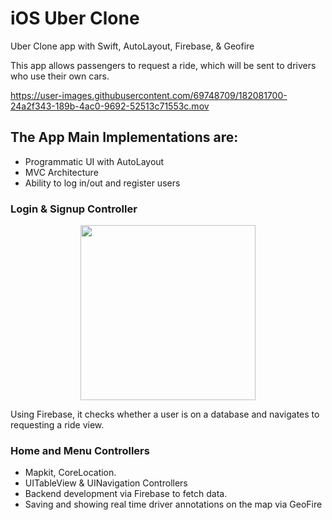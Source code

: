 # iOS Uber Clone
Uber Clone app with Swift, AutoLayout, Firebase, & Geofire

This app allows passengers to request a ride, which will be sent to drivers who use their own cars.

https://user-images.githubusercontent.com/69748709/182081700-24a2f343-189b-4ac0-9692-52513c71553c.mov

## The App Main Implementations are: 
- Programmatic UI with AutoLayout
- MVC Architecture
- Ability to log in/out and register users

### Login & Signup Controller
<p align="center"><img width="280" src="https://user-images.githubusercontent.com/69748709/182086869-8aa8cb32-0587-4671-a5ff-1da55b0fc81a.gif"/></p>

Using Firebase, it checks whether a user is on a database and navigates to requesting a ride view.

### Home and Menu Controllers
- Mapkit, CoreLocation. 
- UITableView & UINavigation Controllers
- Backend development via Firebase to fetch data.
- Saving and showing real time driver annotations on the map via GeoFire

